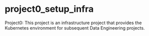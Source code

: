 # project0_setup_infra
Project0: This project is an infrastructure project that provides the Kubernetes environment for subsequent Data Engineering projects.
